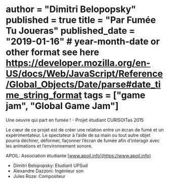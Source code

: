 author = "Dimitri Belopopsky"
published = true
title = "Par Fumée Tu Joueras"
published_date = "2019-01-16" # year-month-date or other format see here https://developer.mozilla.org/en-US/docs/Web/JavaScript/Reference/Global_Objects/Date/parse#date_time_string_format
tags = ["game jam", "Global Game Jam"]
=======

Une oeuvre qui part en fumée ! - Projet étudiant CURISOITas 2015

   Le cœur de ce projet est de créer une relation entre un écran de fumé et un expérimentateur. Le spectateur à l’aide de sa main ou tout autre objet pourra déchirer, déformer, façonner l’écran de fumée afin d’interagir avec les animations et l’environnement sonore.

   APOIL: Association étudiante [www.apoil.info](https://www.apoil.info)
   - Dimitri Belopopsky: Etudiant UPSud
   - Alexandre Dazzoni: Ingénieur son
   - Jules Roze: Compositeur
